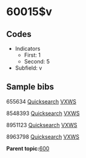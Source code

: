 # 60015$v

## Codes

-   Indicators
    -   First: 1
    -   Second: 5
-   Subfield: v

## Sample bibs

655634 [Quicksearch](https://search.library.yale.edu/catalog/655634) [VXWS](http://prodorbis.library.yale.edu:7014/vxws/GetHoldingsService?bibId=655634)

8548393 [Quicksearch](https://search.library.yale.edu/catalog/8548393) [VXWS](http://prodorbis.library.yale.edu:7014/vxws/GetHoldingsService?bibId=8548393)

8951123 [Quicksearch](https://search.library.yale.edu/catalog/8951123) [VXWS](http://prodorbis.library.yale.edu:7014/vxws/GetHoldingsService?bibId=8951123)

8963798 [Quicksearch](https://search.library.yale.edu/catalog/8963798) [VXWS](http://prodorbis.library.yale.edu:7014/vxws/GetHoldingsService?bibId=8963798)

**Parent topic:**[600](../../tags/600/600.md)

